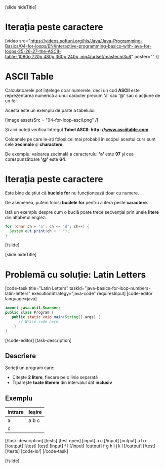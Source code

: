 [slide hideTitle]
# Iterația peste caractere
[video src="https://videos.softuni.org/hls/Java/Java-Programming-Basics/04-for-loops/EN/interactive-programming-basics-with-java-for-loops-25-26-27-the-ASCII-table-,1080p,720p,480p,360p,240p,.mp4/urlset/master.m3u8" poster="" /]

# ASCII Table
Calculatoarele pot înțelege doar numerele, deci un cod **ASCII** este reprezentarea numerică a unui caracter precum 'a' sau '@' sau o acțiune de un fel.

Acesta este un exemplu de parte a tabelului:

[image assetsSrc = "04-for-loop-ascii.png" /]

Și aici puteți verifica întregul **Tabel ASCII**: **http: //www.asciitable.com**

Coloanele pe care le-ați folosi cel mai probabil în scopul acestui curs sunt cele **zecimale** și **charactere**.

De exemplu, valoarea zecimală a caracterului **'a'** este **97** și cea corespunzătoare **'@'** este **64**.

# Iterația peste caractere
Este bine de știut că **buclele for** nu funcționează doar cu numere.

De asemenea, putem folosi **buclele for** pentru a itera peste **caractere**.

Iată un exemplu despre cum o buclă poate trece secvențial prin unele **litere** din alfabetul englez:

```java live
for (char ch = 'a'; ch <= 'd'; ch++) {
  System.out.print(ch + " ");
}
```

[/slide]

[slide hideTitle]
# Problemă cu soluție: Latin Letters
[code-task title="Latin Letters" taskId="java-basics-for-loop-numbers-latin-letters" executionStrategy="java-code" requiresInput]
[code-editor language=java]
```java
import java.util.Scanner;
public class Program {
   public static void main(String[] args) {
      // Write code here
    }
}
```
[/code-editor]
[task-description]
## Descriere
Scrieți un program care:

* Citește **2 litere**, fiecare pe o linie separată
* Tipărește **toate literele** din intervalul dat **inclusiv**

## Exemplu
|**Intrare**|**Ieșire** |
| --- | --- |
| a | a b c|
| c | |

[/task-description]
[tests]
[test open]
[input]
a
c
[/input]
[output]
a b c
[/output]
[/test]
[test]
[input]
f
l
[/input]
[output]
f g h i j k l
[/output]
[/test]
[/tests]
[code-io/]
[/code-task]

[/slide]

